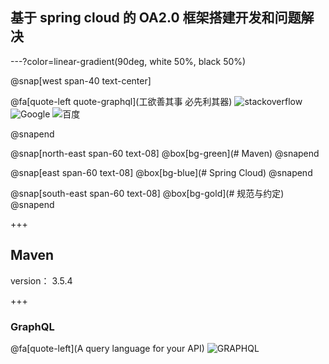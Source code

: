 ## 基于 spring cloud 的 OA2.0 框架搭建开发和问题解决


---?color=linear-gradient(90deg, white 50%, black 50%)

@snap[west span-40 text-center]

@fa[quote-left quote-graphql](工欲善其事 必先利其器)
![stackoverflow](https://cdn.sstatic.net/Sites/stackoverflow/company/img/logos/so/so-logo.svg)
![Google](https://www.google.com/images/branding/googlelogo/1x/googlelogo_color_272x92dp.png)
![百度](https://www.baidu.com/img/bd_logo1.png?where=super)

@snapend

@snap[north-east span-60 text-08]
@box[bg-green](# Maven)
@snapend

@snap[east span-60 text-08]
@box[bg-blue](# Spring Cloud)
@snapend

@snap[south-east span-60 text-08]
@box[bg-gold](# 规范与约定)
@snapend


+++

## Maven

version： 3.5.4

+++

### GraphQL
@fa[quote-left](A query language for your API)
![GRAPHQL](https://www.baidu.com/img/bd_logo1.png?where=super)



